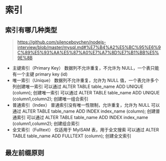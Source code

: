 # 索引

>

## 索引有哪几种类型
>
> <https://github.com/silenceboychen/nodejs-interview/blob/master/mysql.md#%E7%B4%A2%E5%BC%95%E6%9C%89%E5%93%AA%E5%87%A0%E7%A7%8D%E7%B1%BB%E5%9E%8B>

- 主键索引（Primary Key）
   数据列不允许重复，不允许为 NULL，一个表只能有一个主键
   primary key (id)
- 唯一索引（Unique）
   数据列不允许重复，允许为 NULL 值，一个表允许多个列创建唯一索引
   可以通过 ALTER TABLE table_name ADD UNIQUE (column);  创建唯一索引
   可以通过 ALTER TABLE table_name ADD UNIQUE (column1,column2); 创建唯一组合索引
- 普通索引（Index）
   普通索引没有唯一性限制，允许重复，允许为 NULL
   可以通过 ALTER TABLE table_name ADD INDEX index_name (column); 创建普通索引
   可以通过 ALTER TABLE table_name ADD INDEX index_name (column1,column2); 创建组合索引
- 全文索引（Fulltext）
   仅适用于 MyISAM 表，用于全文搜索
   可以通过 ALTER TABLE table_name ADD FULLTEXT (column); 创建全文索引

## 最左前缀原则
